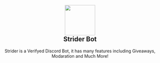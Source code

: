 <h2 align='center'>
  <img src="https://cdn.teamtritan.wt/tritan-bot/logo.webp" height='100px' width='100px' />
<br>
Strider Bot </h2>
  <p align="center">
Strider is a Verifyed Discord Bot, it has many features including Giveaways, Modaration and Much More! </p>
